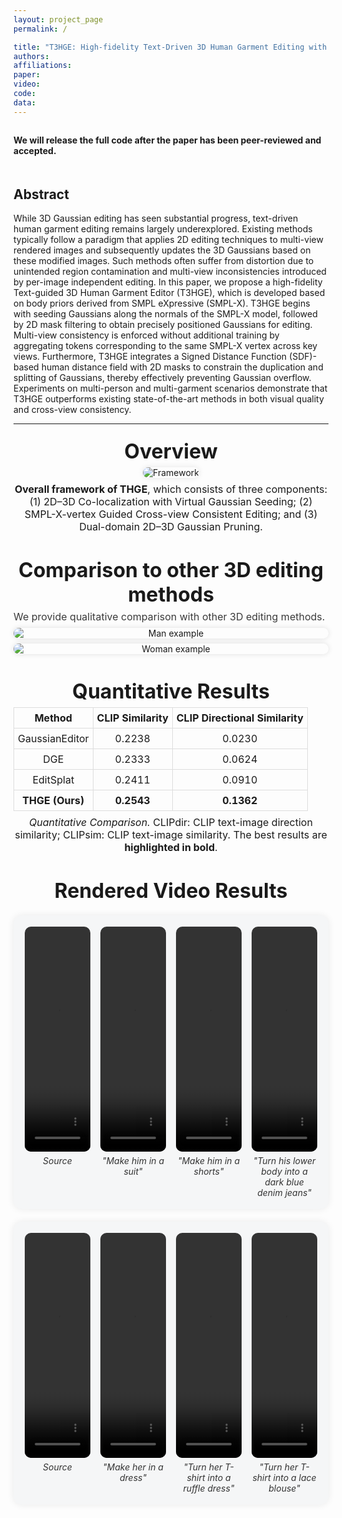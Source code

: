 ```yaml
---
layout: project_page
permalink: /

title: "T3HGE: High-fidelity Text-Driven 3D Human Garment Editing with Body Priors"
authors:
affiliations:
paper: 
video: 
code: 
data:
---
```


<!-- Code availability note -->
<div class="columns is-centered has-text-centered">
  <div class="column is-four-fifths">
    <div class="content has-text-justified" style="margin-bottom:20px;">
      <p><b>We will release the full code after the paper has been peer-reviewed and accepted.</b></p>
    </div>
  </div>
</div>

<!-- Using HTML to center the abstract -->
<div class="columns is-centered has-text-centered">
    <div class="column is-four-fifths">
        <h2>Abstract</h2>
        <div class="content has-text-justified">
While 3D Gaussian editing has seen substantial progress, text-driven human garment editing remains largely underexplored. Existing methods typically follow a paradigm that applies 2D editing techniques to multi-view rendered images and subsequently updates the 3D Gaussians based on these modified images. Such methods often suffer from distortion due to unintended region contamination and multi-view inconsistencies introduced by per-image independent editing. In this paper, we propose a high-fidelity Text-guided 3D Human Garment Editor (T3HGE), which is developed based on body priors derived from SMPL eXpressive (SMPL-X). T3HGE begins with seeding Gaussians along the normals of the SMPL-X model,  followed by 2D mask filtering to obtain precisely positioned Gaussians for editing. Multi-view consistency is enforced without additional training by aggregating tokens corresponding to the same SMPL-X vertex across key views. Furthermore, T3HGE integrates a Signed Distance Function (SDF)-based human distance field with 2D masks to constrain the duplication and splitting of Gaussians, thereby effectively preventing Gaussian overflow. Experiments on multi-person and multi-garment scenarios demonstrate that T3HGE outperforms existing state-of-the-art methods in both visual quality and cross-view consistency.        </div>
    </div>
</div>

---

<h2 style="text-align:center; font-size:2rem; margin:24px 0 6px;">
  Overview
</h2>

<div style="text-align:center;">
  <img src="{{ site.baseurl }}/static/image/framework.png" 
       alt="Framework" 
       style="max-width:100%; border-radius:12px; box-shadow:0 0 10px rgba(0,0,0,0.1);">
</div>

<p style="text-align:center; font-size:1rem; opacity:1; margin-top:8px; max-width:100%; margin-left:auto; margin-right:auto;">
  <b>Overall framework of THGE</b>, which consists of three components: 
  (1) 2D–3D Co-localization with Virtual Gaussian Seeding; 
  (2) SMPL-X-vertex Guided Cross-view Consistent Editing; and 
  (3) Dual-domain 2D–3D Gaussian Pruning.
</p>
<div style="margin-bottom:32px;"></div>



<h2 style="text-align:center; font-size:2rem; margin:40px 0 6px;">
  Comparison to other 3D editing methods
</h2>

<p style="margin:0 0 8px; font-size:1rem; opacity:.85;">
  We provide qualitative comparison with other 3D editing methods.
</p>

<!-- 第一张图 -->
<div style="text-align:center; margin:0 0 8px;">
  <img src="{{ site.baseurl }}/static/image/man1.png"
       alt="Man example"
       style="display:block; margin:0 auto; max-width:100%; height:auto; border-radius:12px; box-shadow:0 0 8px rgba(0,0,0,.12);">
</div>

<!-- 第二张图 -->
<div style="text-align:center; margin:0;">
  <img src="{{ site.baseurl }}/static/image/woman.png"
       alt="Woman example"
       style="display:block; margin:0 auto; max-width:100%; height:auto; border-radius:12px; box-shadow:0 0 8px rgba(0,0,0,.12);">
</div>
<div style="margin-bottom:32px;"></div>



<h2 style="text-align:center; font-size:2rem; margin:40px 0 6px;">
  Quantitative Results
</h2>

<table style="margin:auto; border-collapse:collapse; text-align:center;">
  <thead>
    <tr>
      <th style="border:1px solid #ddd; padding:6px;">Method</th>
      <th style="border:1px solid #ddd; padding:6px;">CLIP Similarity</th>
      <th style="border:1px solid #ddd; padding:6px;">CLIP Directional Similarity</th>
    </tr>
  </thead>
  <tbody>
    <tr>
      <td style="border:1px solid #ddd; padding:6px;">GaussianEditor</td>
      <td style="border:1px solid #ddd; padding:6px;">0.2238</td>
      <td style="border:1px solid #ddd; padding:6px;">0.0230</td>
    </tr>
    <tr>
      <td style="border:1px solid #ddd; padding:6px;">DGE</td>
      <td style="border:1px solid #ddd; padding:6px;">0.2333</td>
      <td style="border:1px solid #ddd; padding:6px;">0.0624</td>
    </tr>
    <tr>
      <td style="border:1px solid #ddd; padding:6px;">EditSplat</td>
      <td style="border:1px solid #ddd; padding:6px;">0.2411</td>
      <td style="border:1px solid #ddd; padding:6px;">0.0910</td>
    </tr>
    <tr style="font-weight:bold;">
      <td style="border:1px solid #ddd; padding:6px;">THGE (Ours)</td>
      <td style="border:1px solid #ddd; padding:6px;">0.2543</td>
      <td style="border:1px solid #ddd; padding:6px;">0.1362</td>
    </tr>
  </tbody>
</table>

<p style="text-align:center; font-size:1rem; opacity:1; margin-top:8px;">
  <i>Quantitative Comparison.</i> CLIPdir: CLIP text-image direction similarity; 
  CLIPsim: CLIP text-image similarity. The best results are <b>highlighted in bold</b>.
</p>


<h2 style="text-align:center; font-size:2rem; margin:40px 0 6px;">
  Rendered Video Results
</h2>
<!-- === Four videos in one background, same height === -->
<style>
  .video-block {
    background:#f5f6f7;
    padding:18px;
    border-radius:14px;
    box-shadow:0 0 12px rgba(0,0,0,.08);
    margin:20px 0;
  }
  .video-row {
    display:grid;
    grid-template-columns:repeat(4,1fr);
    gap:16px;  /* 间距比之前小 */
    align-items:start;
  }
  .video-row figure {
    text-align:center;
    margin:0;
  }
  /* 视频样式：统一高度 */
  .video-row video {
    display:block;       /* 避免基线问题 */
    width:100%;
    height:360px;   /* 固定高度，保持一致 */
    object-fit:cover;
    border-radius:10px;
  }
  /* 说明文字 */
  .video-row figcaption {
    margin-top:6px;
    font-size:14px;
    font-style:italic;
    color:#333;
  }
/* 盖掉主题对 figure 的默认外边距，避免第2~4个被往下推 */
.video-row figure { 
  margin: 0 !important;
}
.video-row figure + figure {
  margin-top: 0 !important;
}
</style>

<div class="video-block">
  <div class="video-row">
    <figure>
      <video autoplay loop muted playsinline>
        <source src="static/video/source.mp4" type="video/mp4">
      </video>
      <figcaption>Source</figcaption>
    </figure>
    <figure>
      <video autoplay loop muted playsinline>
        <source src="static/video/suit22.mp4" type="video/mp4">
      </video>
      <figcaption>"Make him in a suit"</figcaption>
    </figure>
    <figure>
      <video autoplay loop muted playsinline>
        <source src="static/video/shorts22.mp4" type="video/mp4">
      </video>
      <figcaption>"Make him in a shorts"</figcaption>
    </figure>
    <figure>
      <video autoplay loop muted playsinline>
        <source src="static/video/pants22.mp4" type="video/mp4">
      </video>
      <figcaption>"Turn his lower body into a dark blue denim jeans"</figcaption>
    </figure>
  </div>
</div>

<!-- === Four videos in one background, same height === -->
<style>
  .video-block {
    background:#f5f6f7;
    padding:18px;
    border-radius:14px;
    box-shadow:0 0 12px rgba(0,0,0,.08);
    margin:20px 0;
  }
  .video-row {
    display:grid;
    grid-template-columns:repeat(4,1fr);
    gap:16px;  /* 间距比之前小 */
    align-items:start;
  }
  .video-row figure {
    text-align:center;
    margin:0;
  }
  /* 视频样式：统一高度 */
  .video-row video {
    display:block;       /* 避免基线问题 */
    width:100%;
    height:360px;   /* 固定高度，保持一致 */
    object-fit:cover;
    border-radius:10px;
  }
  /* 说明文字 */
  .video-row figcaption {
    margin-top:6px;
    font-size:14px;
    font-style:italic;
    color:#333;
  }
/* 盖掉主题对 figure 的默认外边距，避免第2~4个被往下推 */
.video-row figure { 
  margin: 0 !important;
}
.video-row figure + figure {
  margin-top: 0 !important;
}
</style>

<div class="video-block">
  <div class="video-row">
    <figure>
      <video autoplay loop muted playsinline>
        <source src="static/video/source2.mp4" type="video/mp4">
      </video>
      <figcaption>Source</figcaption>
    </figure>
    <figure>
      <video autoplay loop muted playsinline>
        <source src="static/video/dress2.mp4" type="video/mp4">
      </video>
      <figcaption>"Make her in  a dress"</figcaption>
    </figure>
    <figure>
      <video autoplay loop muted playsinline>
        <source src="static/video/ruffle2.mp4" type="video/mp4">
      </video>
      <figcaption>"Turn her T-shirt into a ruffle dress"</figcaption>
    </figure>
    <figure>
      <video autoplay loop muted playsinline>
        <source src="static/video/lace22.mp4" type="video/mp4">
      </video>
      <figcaption>"Turn her T-shirt into a lace blouse"</figcaption>
    </figure>
  </div>
</div>


